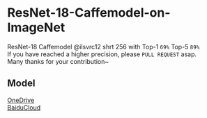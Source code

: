# ResNet-18-Caffemodel-on-ImageNet
ResNet-18 Caffemodel @ilsvrc12 shrt 256 with Top-1 `69%` Top-5 `89%`<br>
If you have reached a higher precision, please `PULL REQUEST` asap.<br>
Many thanks for your contribution~

## Model
[OneDrive](https://1drv.ms/u/s!Av1MQK8mV3J8btF8hWlK9D8LGrk)<br>
[BaiduCloud](http://pan.baidu.com/s/1jI5LeQy)
